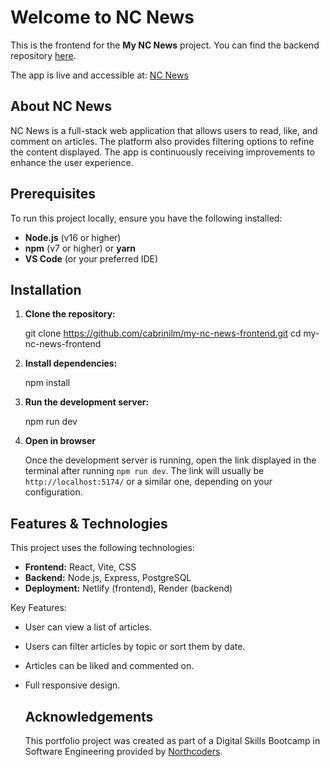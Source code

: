 # **Welcome to NC News**

This is the frontend for the **My NC News** project. You can find the backend repository [here](https://github.com/cabrinilm/my-nc-news.git).

The app is live and accessible at: [NC News](https://mindarticles.netlify.app/)

## About NC News

NC News is a full-stack web application that allows users to read, like, and comment on articles. The platform also provides filtering options to refine the content displayed. The app is continuously receiving improvements to enhance the user experience.

## **Prerequisites**

To run this project locally, ensure you have the following installed:

- **Node.js** (v16 or higher)
- **npm** (v7 or higher) or **yarn**
- **VS Code** (or your preferred IDE)

## **Installation**

1. **Clone the repository:**

   git clone https://github.com/cabrinilm/my-nc-news-frontend.git
   cd my-nc-news-frontend

2. **Install dependencies:**

   npm install

3. **Run the development server:**

   npm run dev

4. **Open in browser**

   Once the development server is running, open the link displayed in the terminal after running `npm run dev`.
   The link will usually be `http://localhost:5174/` or a similar one, depending on your configuration.


## **Features & Technologies**

This project uses the following technologies:

- **Frontend:** React, Vite, CSS
- **Backend:** Node.js, Express, PostgreSQL
- **Deployment:** Netlify (frontend), Render (backend)

Key Features:

- User can view a list of articles.
- Users can filter articles by topic or sort them by date.
- Articles can be liked and commented on.
- Full responsive design.




   ## **Acknowledgements**

   This portfolio project was created as part of a Digital Skills Bootcamp in Software Engineering provided by [Northcoders](https://northcoders.com/).

